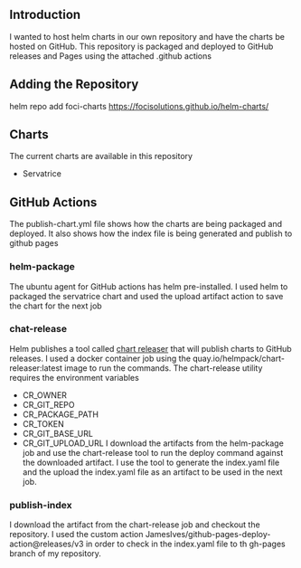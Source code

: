 ## Introduction

I wanted to host helm charts in our own repository and have the charts be hosted on GitHub. This repository is packaged and deployed to GitHub releases and Pages using the attached .github actions

## Adding the Repository

helm repo add foci-charts https://focisolutions.github.io/helm-charts/

## Charts

The current charts are available in this repository

* Servatrice

## GitHub Actions

The publish-chart.yml file shows how the charts are being packaged and deployed. It also shows how the index file is being generated and publish to github pages

### helm-package

The ubuntu agent for GitHub actions has helm pre-installed. I used helm to packaged the servatrice chart and used the upload artifact action to save the chart for the next job

### chat-release

Helm publishes a tool called [chart releaser](https://github.com/helm/chart-releaser) that will publish charts to GitHub releases. I used a docker container job using the quay.io/helmpack/chart-releaser:latest image to run the commands. The chart-release utility requires the environment variables
  - CR_OWNER
  - CR_GIT_REPO
  - CR_PACKAGE_PATH
  - CR_TOKEN
  - CR_GIT_BASE_URL
  - CR_GIT_UPLOAD_URL
I download the artifacts from the helm-package job and use the chart-release tool to run the deploy command against the downloaded artifact. I use the tool to generate the index.yaml file and the upload the index.yaml file as an artifact to be used in the next job.

### publish-index

I download the artifact from the chart-release job and checkout the repository. I used the custom action JamesIves/github-pages-deploy-action@releases/v3 in order to check in the index.yaml file to th gh-pages branch of my repository.